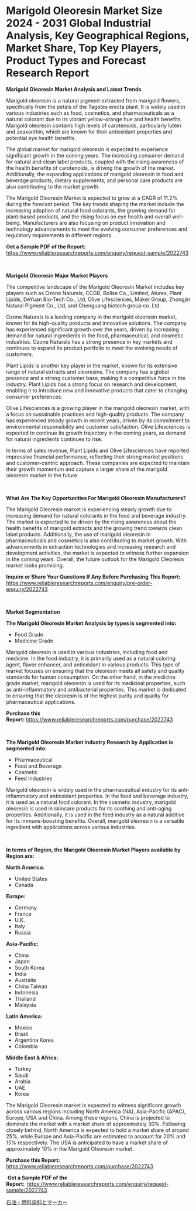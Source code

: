 <p><h1>Marigold Oleoresin Market Size 2024 - 2031 Global Industrial Analysis, Key Geographical Regions, Market Share, Top Key Players, Product Types and Forecast Research Report</h1></p><p><strong>Marigold Oleoresin Market Analysis and Latest Trends</strong></p>
<p><p>Marigold oleoresin is a natural pigment extracted from marigold flowers, specifically from the petals of the Tagetes erecta plant. It is widely used in various industries such as food, cosmetics, and pharmaceuticals as a natural colorant due to its vibrant yellow-orange hue and health benefits. Marigold oleoresin contains high levels of carotenoids, particularly lutein and zeaxanthin, which are known for their antioxidant properties and potential eye health benefits.</p><p>The global market for marigold oleoresin is expected to experience significant growth in the coming years. The increasing consumer demand for natural and clean label products, coupled with the rising awareness of the health benefits of carotenoids, is driving the growth of the market. Additionally, the expanding applications of marigold oleoresin in food and beverage products, dietary supplements, and personal care products are also contributing to the market growth.</p><p>The Marigold Oleoresin Market is expected to grow at a CAGR of 11.2% during the forecast period. The key trends shaping the market include the increasing adoption of natural food colorants, the growing demand for plant-based products, and the rising focus on eye health and overall well-being. Manufacturers are also focusing on product innovation and technology advancements to meet the evolving consumer preferences and regulatory requirements in different regions.</p></p>
<p><strong>Get a Sample PDF of the Report:&nbsp;</strong> <a href="https://www.reliableresearchreports.com/enquiry/request-sample/2022743">https://www.reliableresearchreports.com/enquiry/request-sample/2022743</a></p>
<p>&nbsp;</p>
<p><strong>Marigold Oleoresin Major Market Players</strong></p>
<p><p>The competitive landscape of the Marigold Oleoresin Market includes key players such as Ozone Naturals, CCGB, Bolise Co., Limited, Aturex, Plant Lipids, DeYuan Bio-Tech Co., Ltd, Olive Lifesciences, Maker Group, Zhongjin Natural Pigment Co., Ltd, and Chenguang biotech group co. Ltd. </p><p>Ozone Naturals is a leading company in the marigold oleoresin market, known for its high-quality products and innovative solutions. The company has experienced significant growth over the years, driven by increasing demand for natural ingredients in the food, pharmaceutical, and cosmetic industries. Ozone Naturals has a strong presence in key markets and continues to expand its product portfolio to meet the evolving needs of customers.</p><p>Plant Lipids is another key player in the market, known for its extensive range of natural extracts and oleoresins. The company has a global presence and a strong customer base, making it a competitive force in the industry. Plant Lipids has a strong focus on research and development, enabling it to introduce new and innovative products that cater to changing consumer preferences.</p><p>Olive Lifesciences is a growing player in the marigold oleoresin market, with a focus on sustainable practices and high-quality products. The company has experienced steady growth in recent years, driven by its commitment to environmental responsibility and customer satisfaction. Olive Lifesciences is expected to continue its growth trajectory in the coming years, as demand for natural ingredients continues to rise.</p><p>In terms of sales revenue, Plant Lipids and Olive Lifesciences have reported impressive financial performance, reflecting their strong market positions and customer-centric approach. These companies are expected to maintain their growth momentum and capture a larger share of the marigold oleoresin market in the future.</p></p>
<p>&nbsp;</p>
<p><strong>What Are The Key Opportunities For Marigold Oleoresin Manufacturers?</strong></p>
<p><p>The Marigold Oleoresin market is experiencing steady growth due to increasing demand for natural colorants in the food and beverage industry. The market is expected to be driven by the rising awareness about the health benefits of marigold extracts and the growing trend towards clean label products. Additionally, the use of marigold oleoresin in pharmaceuticals and cosmetics is also contributing to market growth. With advancements in extraction technologies and increasing research and development activities, the market is expected to witness further expansion in the coming years. Overall, the future outlook for the Marigold Oleoresin market looks promising.</p></p>
<p><strong>Inquire or Share Your Questions If Any Before Purchasing This Report:</strong> <a href="https://www.reliableresearchreports.com/enquiry/pre-order-enquiry/2022743">https://www.reliableresearchreports.com/enquiry/pre-order-enquiry/2022743</a></p>
<p>&nbsp;</p>
<p><strong>Market Segmentation</strong></p>
<p><strong>The Marigold Oleoresin Market Analysis by types is segmented into:</strong></p>
<p><ul><li>Food Grade</li><li>Medicine Grade</li></ul></p>
<p><p>Marigold oleoresin is used in various industries, including food and medicine. In the food industry, it is primarily used as a natural coloring agent, flavor enhancer, and antioxidant in various products. This type of market focuses on ensuring that the oleoresin meets all safety and quality standards for human consumption. On the other hand, in the medicine grade market, marigold oleoresin is used for its medicinal properties, such as anti-inflammatory and antibacterial properties. This market is dedicated to ensuring that the oleoresin is of the highest purity and quality for pharmaceutical applications.</p></p>
<p><strong>Purchase this Report:&nbsp;</strong><a href="https://www.reliableresearchreports.com/purchase/2022743">https://www.reliableresearchreports.com/purchase/2022743</a></p>
<p>&nbsp;</p>
<p><strong>The Marigold Oleoresin Market Industry Research by Application is segmented into:</strong></p>
<p><ul><li>Pharmaceutical</li><li>Food and Beverage</li><li>Cosmetic</li><li>Feed Industries</li></ul></p>
<p><p>Marigold oleoresin is widely used in the pharmaceutical industry for its anti-inflammatory and antioxidant properties. In the food and beverage industry, it is used as a natural food colorant. In the cosmetic industry, marigold oleoresin is used in skincare products for its soothing and anti-aging properties. Additionally, it is used in the feed industry as a natural additive for its immune-boosting benefits. Overall, marigold oleoresin is a versatile ingredient with applications across various industries.</p></p>
<p>&nbsp;</p>
<p><strong>In terms of Region, the Marigold Oleoresin Market Players available by Region are:</strong></p>
<p>
    <p> <strong> North America: </strong>
        <ul>
            <li>United States</li>
            <li>Canada</li>
        </ul>
        </p> 
    <p> <strong> Europe: </strong>
        <ul>
            <li>Germany</li>
            <li>France</li>
            <li>U.K.</li>
            <li>Italy</li>
            <li>Russia</li>
        </ul>
        </p> 
    <p> <strong> Asia-Pacific: </strong>
        <ul>
            <li>China</li>
            <li>Japan</li>
            <li>South Korea</li>
            <li>India</li>
            <li>Australia</li>
            <li>China Taiwan</li>
            <li>Indonesia</li>
            <li>Thailand</li>
            <li>Malaysia</li>
        </ul>
        </p> 
    <p> <strong> Latin America: </strong>
        <ul>
            <li>Mexico</li>
            <li>Brazil</li>
            <li>Argentina Korea</li>
            <li>Colombia</li>
        </ul>
        </p> 
    <p> <strong> Middle East & Africa: </strong>
        <ul>
            <li>Turkey</li>
            <li>Saudi</li>
            <li>Arabia</li>
            <li>UAE</li>
            <li>Korea</li>
        </ul>
    </p>
    </p>
<p><p>The Marigold Oleoresin market is expected to witness significant growth across various regions including North America (NA), Asia-Pacific (APAC), Europe, USA and China. Among these regions, China is projected to dominate the market with a market share of approximately 30%. Following closely behind, North America is expected to hold a market share of around 25%, while Europe and Asia-Pacific are estimated to account for 20% and 15% respectively. The USA is anticipated to have a market share of approximately 10% in the Marigold Oleoresin market.</p></p>
<p><strong>Purchase this Report: </strong><a href="https://www.reliableresearchreports.com/purchase/2022743">https://www.reliableresearchreports.com/purchase/2022743</a></p>
<p>&nbsp;<strong>Get a Sample PDF of the Report:&nbsp;&nbsp;</strong><a href="https://www.reliableresearchreports.com/enquiry/request-sample/2022743">https://www.reliableresearchreports.com/enquiry/request-sample/2022743</a></p>
<p><strong></strong></p>
<p><p><a href="https://github.com/Sophiaard2003/Market-Research-Report-List-1/blob/main/773473417413.md">石油・燃料染料とマーカー</a></p></p>